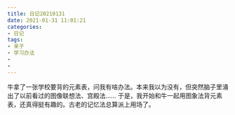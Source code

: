 ```yaml
---
title: 日记20210131
date: 2021-01-31 11:01:21
categories:
- 日记
tags:
- 亲子
- 学习办法
- 
- 
---
```

牛拿了一张学校要背的元素表，问我有啥办法。本来我以为没有，但突然脑子里涌出了以前看过的图像联想法、宫殿法……
于是，我开始和牛一起用图象法背元素表，还真得挺有趣的。古老的记忆法总算派上用场了。
